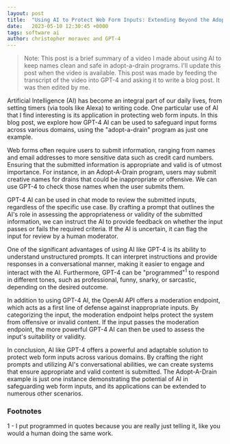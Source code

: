 ```yaml
---
layout: post
title:  "Using AI to Protect Web Form Inputs: Extending Beyond the Adopt-A-Drain Example"
date:   2023-05-10 12:30:45 +0000
tags: software ai
author: christopher moravec and GPT-4
---
```


> Note: This post is a brief summary of a video I made about using AI to keep names clean and safe in adopt-a-drain programs. I'll update this post when the video is available. This post was made by feeding the transcript of the video into GPT-4 and asking it to write a blog post. It was then edited by me.


Artificial Intelligence (AI) has become an integral part of our daily lives, from setting timers (via tools like Alexa) to writing code. One particular use of AI that I find interesting is its application in protecting web form inputs. In this blog post, we explore how GPT-4 AI can be used to safeguard input forms across various domains, using the "adopt-a-drain" program as just one example.

Web forms often require users to submit information, ranging from names and email addresses to more sensitive data such as credit card numbers. Ensuring that the submitted information is appropriate and valid is of utmost importance. For instance, in an Adopt-A-Drain program, users may submit creative names for drains that could be inappropriate or offensive. We can use GPT-4 to check those names when the user submits them.

GPT-4 AI can be used in chat mode to review the submitted inputs, regardless of the specific use case. By crafting a prompt that outlines the AI's role in assessing the appropriateness or validity of the submitted information, we can instruct the AI to provide feedback on whether the input passes or fails the required criteria. If the AI is uncertain, it can flag the input for review by a human moderator.

One of the significant advantages of using AI like GPT-4 is its ability to understand unstructured prompts. It can interpret instructions and provide responses in a conversational manner, making it easier to engage and interact with the AI. Furthermore, GPT-4 can be "programmed"<sup>1</sup> to respond in different tones, such as professional, funny, snarky, or sarcastic, depending on the desired outcome.

In addition to using GPT-4 AI, the OpenAI API offers a moderation endpoint, which acts as a first line of defense against inappropriate inputs. By categorizing the input, the moderation endpoint helps protect the system from offensive or invalid content. If the input passes the moderation endpoint, the more powerful GPT-4 AI can then be used to assess the input's suitability or validity.

In conclusion, AI like GPT-4 offers a powerful and adaptable solution to protect web form inputs across various domains. By crafting the right prompts and utilizing AI's conversational abilities, we can create systems that ensure appropriate and valid content is submitted. The Adopt-A-Drain example is just one instance demonstrating the potential of AI in safeguarding web form inputs, and its applications can be extended to numerous other scenarios.


### Footnotes
1 - I put programmed in quotes because you are really just telling it, like you would a human doing the same work.